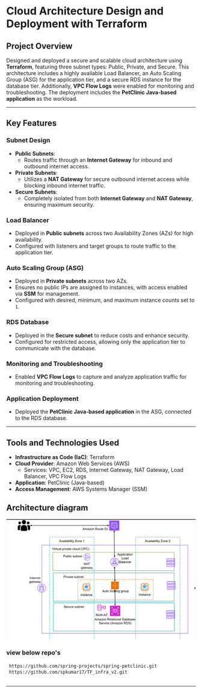 
# Cloud Architecture Design and Deployment with Terraform  

## Project Overview  
Designed and deployed a secure and scalable cloud architecture using **Terraform**, featuring three subnet types: Public, Private, and Secure. This architecture includes a highly available Load Balancer, an Auto Scaling Group (ASG) for the application tier, and a secure RDS instance for the database tier. Additionally, **VPC Flow Logs** were enabled for monitoring and troubleshooting. The deployment includes the **PetClinic Java-based application** as the workload.  

---

## Key Features  

### Subnet Design  
- **Public Subnets**:  
  - Routes traffic through an **Internet Gateway** for inbound and outbound internet access.  
- **Private Subnets**:  
  - Utilizes a **NAT Gateway** for secure outbound internet access while blocking inbound internet traffic.  
- **Secure Subnets**:  
  - Completely isolated from both **Internet Gateway** and **NAT Gateway**, ensuring maximum security.  

### Load Balancer  
- Deployed in **Public subnets** across two Availability Zones (AZs) for high availability.  
- Configured with listeners and target groups to route traffic to the application tier.  

### Auto Scaling Group (ASG)  
- Deployed in **Private subnets** across two AZs.  
- Ensures no public IPs are assigned to instances, with access enabled via **SSM** for management.  
- Configured with desired, minimum, and maximum instance counts set to `1`.  

### RDS Database  
- Deployed in the **Secure subnet** to reduce costs and enhance security.  
- Configured for restricted access, allowing only the application tier to communicate with the database.  

### Monitoring and Troubleshooting  
- Enabled **VPC Flow Logs** to capture and analyze application traffic for monitoring and troubleshooting.  

### Application Deployment  
- Deployed the **PetClinic Java-based application** in the ASG, connected to the RDS database.  

---

## Tools and Technologies Used  

- **Infrastructure as Code (IaC)**: Terraform  
- **Cloud Provider**: Amazon Web Services (AWS)  
  - Services: VPC, EC2, RDS, Internet Gateway, NAT Gateway, Load Balancer, VPC Flow Logs  
- **Application**: PetClinic (Java-based)  
- **Access Management**: AWS Systems Manager (SSM)  

## Architecture diagram 

![Screenshot](image.png)


### view below repo's 
   ```
    https://github.com/spring-projects/spring-petclinic.git
    https://github.com/spkumar17/TF_infra_v2.git


   ```
---


